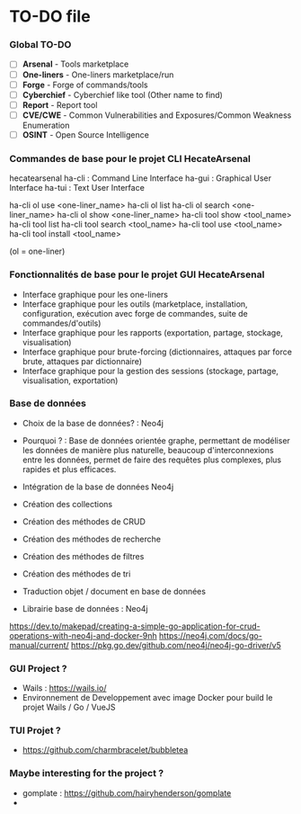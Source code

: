 # TO-DO file

### Global TO-DO

- [ ] **Arsenal** - Tools marketplace
- [ ] **One-liners** - One-liners marketplace/run
- [ ] **Forge** - Forge of commands/tools
- [ ] **Cyberchief** - Cyberchief like tool (Other name to find)
- [ ] **Report** - Report tool
- [ ] **CVE/CWE** - Common Vulnerabilities and Exposures/Common Weakness Enumeration
- [ ] **OSINT** - Open Source Intelligence

### Commandes de base pour le projet CLI HecateArsenal

hecatearsenal
ha-cli : Command Line Interface
ha-gui : Graphical User Interface
ha-tui : Text User Interface

ha-cli ol use <one-liner_name>
ha-cli ol list
ha-cli ol search <one-liner_name>
ha-cli ol show <one-liner_name>
ha-cli tool show <tool_name>
ha-cli tool list
ha-cli tool search <tool_name>
ha-cli tool use <tool_name>
ha-cli tool install <tool_name>

(ol = one-liner)

### Fonctionnalités de base pour le projet GUI HecateArsenal

- Interface graphique pour les one-liners
- Interface graphique pour les outils (marketplace, installation, configuration, exécution avec forge de commandes, suite de commandes/d'outils)
- Interface graphique pour les rapports (exportation, partage, stockage, visualisation)
- Interface graphique pour brute-forcing (dictionnaires, attaques par force brute, attaques par dictionnaire)
- Interface graphique pour la gestion des sessions (stockage, partage, visualisation, exportation)


### Base de données

- Choix de la base de données? : Neo4j
- Pourquoi ? : Base de données orientée graphe, permettant de modéliser les données de manière plus naturelle, beaucoup d'interconnexions entre les données, permet de faire des requêtes plus complexes, plus rapides et plus efficaces.

- Intégration de la base de données Neo4j
- Création des collections
- Création des méthodes de CRUD
- Création des méthodes de recherche
- Création des méthodes de filtres
- Création des méthodes de tri
- Traduction objet / document en base de données
- Librairie base de données : Neo4j

https://dev.to/makepad/creating-a-simple-go-application-for-crud-operations-with-neo4j-and-docker-9nh
https://neo4j.com/docs/go-manual/current/
https://pkg.go.dev/github.com/neo4j/neo4j-go-driver/v5

### GUI Project ?

- Wails : https://wails.io/
- Environnement de Developpement avec image Docker pour build le projet Wails / Go / VueJS

### TUI Projet ?
- https://github.com/charmbracelet/bubbletea

### Maybe interesting for the project ?

- gomplate : https://github.com/hairyhenderson/gomplate
- 